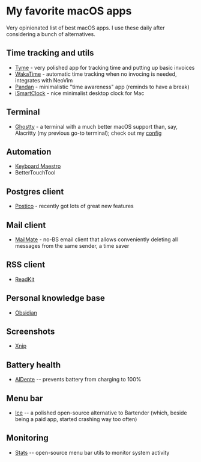 # My favorite macOS apps

Very opinionated list of best macOS apps. I use these daily after considering a bunch of alternatives.

## Time tracking and utils

- [Tyme](https://www.tyme-app.com/en/) - very polished app for tracking time and putting up basic invoices
- [WakaTime](https://wakatime.com/) - automatic time tracking when no invocing is needed, integrates with NeoVim
- [Pandan](https://sindresorhus.com/pandan) - minimalistic "time awareness" app (reminds to have a break)
- [iSmartClock](https://apps.apple.com/ua/app/ismartclock/id706803884?mt=12) - nice minimalist desktop clock for Mac

## Terminal

- [Ghostty](https://ghostty.org/) - a terminal with a much better macOS support than, say, Alacritty (my previous go-to terminal); check out my [config](https://github.com/mxgrn/dotfiles/blob/master/.config/ghostty/config)

## Automation

- [Keyboard Maestro](https://www.keyboardmaestro.com/main/)
- BetterTouchTool

## Postgres client

- [Postico](https://eggerapps.at/postico/) - recently got lots of great new features

## Mail client

- [MailMate](https://freron.com/) - no-BS email client that allows conveniently deleting all messages from the same sender, a time saver

## RSS client

- [ReadKit](https://readkit.app/)

## Personal knowledge base

- [Obsidian](https://obsidian.md/)

## Screenshots

- [Xnip](https://apps.apple.com/us/app/xnip-screenshot-annotation/id1221250572)

## Battery health

- [AlDente](https://apphousekitchen.com/) -- prevents battery from charging to 100%

## Menu bar

- [Ice](https://github.com/jordanbaird/Ice) -- a polished open-source alternative to Bartender (which, beside being a paid app, started crashing way too often)

## Monitoring

- [Stats](https://github.com/exelban/stats) -- open-source menu bar utils to monitor system activity
